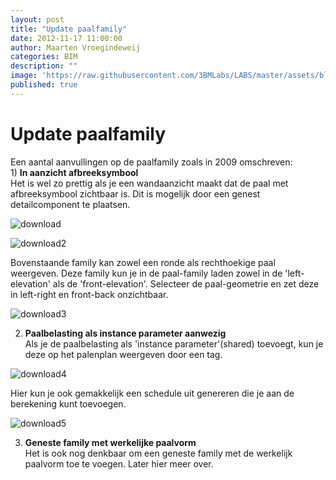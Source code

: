 ```yaml
---
layout: post
title: "Update paalfamily"
date: 2012-11-17 11:00:00
author: Maarten Vroegindeweij
categories: BIM
description: ""
image: 'https://raw.githubusercontent.com/3BMLabs/LABS/master/assets/blog_assets/2012-11-17/download.png'
published: true
---
```


# Update paalfamily

Een aantal aanvullingen op de paalfamily zoals in 2009 omschreven:<br>
    1) **In aanzicht afbreeksymbool**<br>
Het is wel zo prettig als je een wandaanzicht maakt dat de paal met afbreeksymbool zichtbaar is. Dit is mogelijk door een genest detailcomponent te plaatsen.

![download](https://raw.githubusercontent.com/3BMLabs/LABS/master/assets/blog_assets/2012-11-17/download.png)

![download2](https://raw.githubusercontent.com/3BMLabs/LABS/master/assets/blog_assets/2012-11-17/download2.png)

Bovenstaande family kan zowel een ronde als rechthoekige paal weergeven.
Deze family kun je in de paal-family laden zowel in de 'left-elevation' als de 'front-elevation'.
Selecteer de paal-geometrie en zet deze in left-right en front-back onzichtbaar.

![download3](https://raw.githubusercontent.com/3BMLabs/LABS/master/assets/blog_assets/2012-11-17/download3.png)

2) **Paalbelasting als instance parameter aanwezig**<br>
Als je de paalbelasting als 'instance parameter'(shared) toevoegt, kun je deze op het palenplan weergeven door een tag.

![download4](https://raw.githubusercontent.com/3BMLabs/LABS/master/assets/blog_assets/2012-11-17/download4.png)

Hier kun je ook gemakkelijk een schedule uit genereren die je aan de berekening kunt toevoegen.

![download5](https://raw.githubusercontent.com/3BMLabs/LABS/master/assets/blog_assets/2012-11-17/download5.png)

3) **Geneste family met werkelijke paalvorm**<br>
Het is ook nog denkbaar om een geneste family met de werkelijk paalvorm toe te voegen. Later hier meer over.